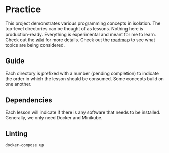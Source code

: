 # Practice

This project demonstrates various programming concepts in isolation. The top-level directories can be thought of as lessons.
Nothing here is production-ready. Everything is experimental and meant for me to learn. Check out the [wiki](https://github.com/walkerrandolphsmith/practice/wiki) for more details. Check out the [roadmap](https://github.com/walkerrandolphsmith/practice/projects/1) to see what topics are being considered.

## Guide

Each directory is prefixed with a number (pending completion) to indicate the order in which the lesson should be consumed. Some concepts build on one another.

## Dependencies

Each lesson will indicate if there is any software that needs to be installed. Generally, we only need Docker and Minikube.

## Linting
```
docker-compose up
```